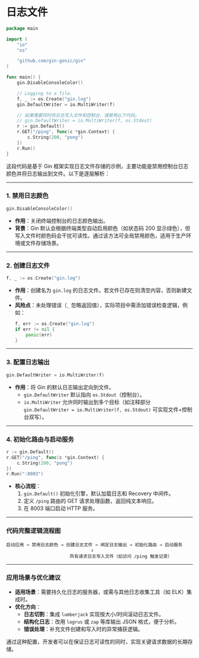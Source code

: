 
# 日志文件


```go
package main

import (
    "io"
    "os"

    "github.com/gin-gonic/gin"
)

func main() {
    gin.DisableConsoleColor()

    // Logging to a file.
    f, _ := os.Create("gin.log")
    gin.DefaultWriter = io.MultiWriter(f)

    // 如果需要同时将日志写入文件和控制台，请使用以下代码。
    // gin.DefaultWriter = io.MultiWriter(f, os.Stdout)
    r := gin.Default()
    r.GET("/ping", func(c *gin.Context) {
        c.String(200, "pong")
    })
    r.Run()
}
```


这段代码是基于 Gin 框架实现日志文件存储的示例，主要功能是禁用控制台日志颜色并将日志输出到文件。以下是逐层解析：

---

### **1. 禁用日志颜色**
```go
gin.DisableConsoleColor()
```
- **作用**：关闭终端控制台的日志颜色输出。
- **背景**：Gin 默认会根据终端类型自动启用颜色（如状态码 200 显示绿色），但写入文件时颜色码会干扰可读性。通过该方法可全局禁用颜色，适用于生产环境或文件存储场景。

---

### **2. 创建日志文件**
```go
f, _ := os.Create("gin.log")
```
- **作用**：创建名为 `gin.log` 的日志文件。若文件已存在则清空内容，否则新建文件。
- **风险点**：未处理错误（`_` 忽略返回值），实际项目中需添加错误检查逻辑，例如：
  ```go
  f, err := os.Create("gin.log")
  if err != nil {
      panic(err)
  }
  ```

---

### **3. 配置日志输出**
```go
gin.DefaultWriter = io.MultiWriter(f)
```
- **作用**：将 Gin 的默认日志输出定向到文件。
    - `gin.DefaultWriter` 默认指向 `os.Stdout`（控制台）。
    - `io.MultiWriter` 允许同时输出到多个目标（如注释部分 `gin.DefaultWriter = io.MultiWriter(f, os.Stdout)` 可实现文件+控制台双写）。

---

### **4. 初始化路由与启动服务**
```go
r := gin.Default()
r.GET("/ping", func(c *gin.Context) {
    c.String(200, "pong")
})
r.Run(":8003")
```
- **核心流程**：
    1. `gin.Default()` 初始化引擎，默认加载日志和 Recovery 中间件。
    2. 定义 `/ping` 路由的 GET 请求处理函数，返回纯文本响应。
    3. 在 8003 端口启动 HTTP 服务。

---

### **代码完整逻辑流程图**
```
启动应用 → 禁用日志颜色 → 创建日志文件 → 绑定日志输出 → 初始化路由 → 启动服务
                                ↓
                        所有请求日志写入文件（如访问 /ping 触发记录）
```

---

### **应用场景与优化建议**
- **适用场景**：需要持久化日志的服务器，或需与其他日志收集工具（如 ELK）集成时。
- **优化方向**：
    - **日志切割**：集成 `lumberjack` 实现按大小/时间滚动日志文件。
    - **结构化日志**：改用 `logrus` 或 `zap` 等库输出 JSON 格式，便于分析。
    - **错误处理**：补充文件创建和写入时的异常捕获逻辑。

通过这种配置，开发者可以在保证日志可读性的同时，实现关键请求数据的长期存储。